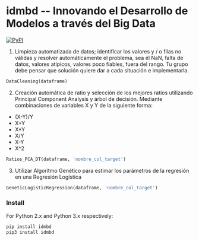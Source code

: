 # idmbd -- Innovando el Desarrollo de Modelos a través del Big Data

[![PyPI](https://img.shields.io/pypi/v/idmbd.svg?style=flat-square)](https://pypi.python.org/pypi/idmbd/)

1) Limpieza automatizada de datos; identificar los valores y / o filas no válidas y resolver automáticamente el problema, sea él NaN, falta de datos, valores atípicos, valores poco fiables, fuera del rango. Tu grupo debe pensar que solución quiere dar a cada situación e implementarla.

```python
DataCleaning(dataframe)
```

2) Creación automática de ratio y selección de los mejores ratios utilizando Principal Component Analysis y árbol de decisión.
Mediante combinaciones de variables X y Y de la siguiente forma:
- (X-Y)/Y 
- X+Y
- X*Y
- X/Y
- X-Y 
- X^2

```python
Ratios_PCA_DT(dataframe, 'nombre_col_target')

```

3) Utilizar Algoritmo Genético para estimar los parámetros de la regresión en una Regresión Logística

```python
GeneticLogisticRegression(dataframe, 'nombre_col_target')

```

### Install

For Python 2.x and Python 3.x respectively:

```python
pip install idmbd
pip3 install idmbd

```
